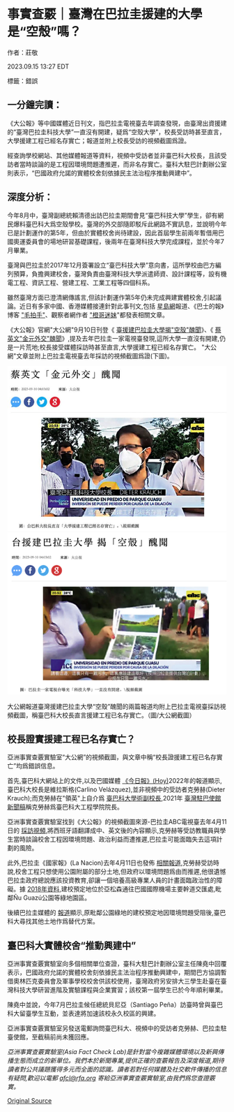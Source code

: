 # 事實查覈｜臺灣在巴拉圭援建的大學是“空殼”嗎？

作者：莊敬

2023.09.15 13:27 EDT

標籤：錯誤

## 一分鐘完讀：

《大公報》等中國媒體近日刊文，指巴拉圭電視臺去年調查發現，由臺灣出資援建的“臺灣巴拉圭科技大學”一直沒有開建，疑爲“空殼大學”，校長受訪時甚至直言，大學援建工程已經名存實亡；報道並附上校長受訪的視頻截圖爲證。

經查詢學校網站、其他媒體報道等資料，視頻中受訪者並非臺巴科大校長，且該受訪者當時談論的是工程因環境問題遭推遲，而非名存實亡。臺科大駐巴計劃辦公室則表示，“巴國政府允諾的實體校舍刻依據民主法治程序推動興建中”。

## 深度分析：

今年8月中，臺灣副總統賴清德出訪巴拉圭期間會見“臺巴科技大學”學生，卻有網民爆料臺巴科大爲空殼學校。臺灣的外交部隨即駁斥此網路不實訊息，並說明今年已是計劃運作的第5年，但由於實體校舍尚待建設，因此首屆學生前兩年暫借用巴國奧運委員會的場地研習基礎課程，後兩年在臺灣科技大學完成課程，並於今年7月畢業。

臺灣與巴拉圭於2017年12月簽署設立“臺巴科技大學”意向書，這所學校由巴方編列預算，負擔興建校舍，臺灣負責由臺灣科技大學派遣師資、設計課程等，設有機電工程、資訊工程、營建工程、工業工程等四個科系。

雖然臺灣方面已澄清網傳謠言,但該計劃運作第5年仍未完成興建實體校舍,引起議論。近日有多家中國、香港媒體接連針對此事刊文,包括 [星島網](https://www.singtao.ca/6366692/2023-09-06/news-%E6%B0%91%E9%80%B2%E9%BB%A8%E5%A4%96%E4%BA%A4%E5%A4%A7%E6%92%92%E5%B9%A3%EF%BC%9F%E7%B6%B2%E5%82%B3%E5%8F%B0%E6%8F%B4%E5%B7%B4%E6%8B%89%E5%9C%AD%E5%BB%BA%E3%80%8C%E7%A9%BA%E6%AE%BC%E3%80%8D%E5%A4%A7%E5%AD%B8/?variant=zh-hk)報道、《巴士的報》博客 ["毛拍手"](https://www.bastillepost.com/hongkong/article/13324118-%E5%8F%B0%E5%B7%B4%E7%A7%91%E6%8A%80%E5%A4%A7%E5%AD%B8%E7%88%86%E3%80%8C%E7%A9%BA%E6%AE%BC%E9%A8%99%E5%B1%80%E3%80%8D%E9%86%9C%E8%81%9E-%E7%B6%B2%E6%8F%AD%E8%94%A1%E6%94%BF%E5%BA%9C%E6%92%92%E9%8C%A2)、觀察者網作者 ["橙哥迷妹](https://user.observersnews.com/main/content?id=1080748&s=fwzxhfbt)"都發表相關文章。

《大公報》官網"大公網"9月10日刊登《 [臺援建巴拉圭大學揭"空殼"醜聞](http://www.takungpao.com.hk/news/232110/2023/0910/890979.html)》、《 [蔡英文"金元外交"醜聞](http://www.takungpao.com.hk/news/232110/2023/0910/890981.html)》,提及去年巴拉圭一家電視臺發現,這所大學一直沒有開建,仍是一片荒地;校長接受媒體採訪時甚至直言,大學援建工程已經名存實亡。 "大公網"文章並附上巴拉圭電視臺去年採訪的視頻截圖爲證(下圖)。

![AP23193252504738.jpg](images/JZH5XKV6G44J4R7OBMWHWFSADE.jpg)![pic2.png](images/ALSOKNUKPL3SHVHZXG3MOBLJY4.png)

大公網報道臺灣援建巴拉圭大學“空殼”醜聞的兩篇報道均附上巴拉圭電視臺採訪視頻截圖，稱臺巴科大校長直言援建工程已名存實亡。（圖/大公網截圖）

## 校長證實援建工程已名存實亡？

亞洲事實查覈實驗室“大公網”的視頻截圖，與文章中稱“校長證援建工程已名存實亡”均爲錯誤信息。

首先,臺巴科大網站上的文件,以及巴國媒體 [《今日報》(Hoy)](https://www.hoy.com.py/nacionales/universidad-taiwan-paraguay-en-dos-anos-estara-la-sede-en-terreno-de-copaco)2022年的報道顯示,臺巴科大校長是維拉斯格(Carlino Velázquez),並非視頻中的受訪者克勞赫(Dieter Krauch);而克勞赫在"領英"上自介爲 [臺巴科大學術副校長](https://www.linkedin.com/in/dieter-krauch-2aa0426a/?originalSubdomain=py),2021年 [臺灣駐巴使館新聞稿](https://www.taiwanembassy.org/py/post/13935.html)稱克勞赫爲臺巴科大工程學院院長。

亞洲事實查覈實驗室找到《大公報》的視頻截圖來源-巴拉圭ABC電視臺去年4月11日的 [採訪視頻](https://www.youtube.com/watch?v=UyIGibgrHFo),將西班牙語翻譯成中、英文後的內容顯示,克勞赫等受訪教職員與學生當時談論校舍工程因環境問題、政治利益而遭推遲,巴拉圭可能面臨失去這項計劃的風險。

此外,巴拉圭《國家報》(La Nacion)去年4月11日也發佈 [相關報道](https://www.lanacion.com.py/politica/2022/04/11/dilatacion-en-la-construccion-de-la-sede-de-la-universidad-taiwan-hay-trabas-politicas-lamentan/),克勞赫受訪時說,校舍工程只想使用公園附屬的部分土地,但政府以環境問題爲由而推遲,他很遺憾巴拉圭政府總說應該投資教育,卻讓一個培養高級專業人員的計畫面臨政治性的障礙。據 [2018年資料](https://www.taiwanembassy.org/py/post/10358.html),建校預定地位於亞松森通往巴國國際機場主要幹道交匯處,毗鄰Ñu Guazú公園等綠地園區。

後續巴拉圭媒體的 [報道](https://www.hoy.com.py/nacionales/universidad-taiwan-paraguay-en-dos-anos-estara-la-sede-en-terreno-de-copaco)顯示,原毗鄰公園綠地的建校預定地因環境問題受阻後,臺巴科大尋找其他土地作爲替代方案。

## 臺巴科大實體校舍“推動興建中”

亞洲事實查覈實驗室向多個相關單位查證，臺科大駐巴計劃辦公室主任陳堯中回覆表示，巴國政府允諾的實體校舍刻依據民主法治程序推動興建中，期間巴方協調暫借奧林匹克委員會及軍事學校校舍供該校使用，臺灣政府另安排大三學生赴臺在臺灣科技大學研習進階及實驗課程與企業實習；該校第一屆學生已於今年順利畢業。

陳堯中並說，今年7月巴拉圭候任總統貝尼亞（Santiago Peña）訪臺時曾與臺巴科大留臺學生互動，並表達將加速該校永久校區的興建。

亞洲事實查覈實驗室另發送電郵詢問臺巴科大、視頻中的受訪者克勞赫、巴拉圭駐臺使館，至截稿前尚未獲回應。

*亞洲事實查覈實驗室(Asia Fact Check Lab)是針對當今複雜媒體環境以及新興傳播生態而成立的新單位。我們本於新聞專業,提供正確的查覈報告及深度報道,期待讀者對公共議題獲得多元而全面的認識。讀者若對任何媒體及社交軟件傳播的信息有疑問,歡迎以電郵* *afcl@rfa.org* *寄給亞洲事實查覈實驗室,由我們爲您查證覈實。*



[Original Source](https://www.rfa.org/mandarin/shishi-hecha/hc-09152023132348.html)